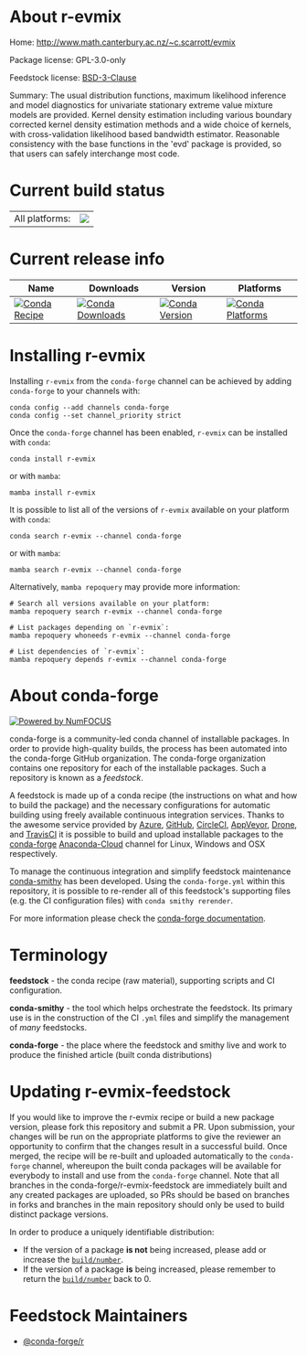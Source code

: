 About r-evmix
=============

Home: http://www.math.canterbury.ac.nz/~c.scarrott/evmix

Package license: GPL-3.0-only

Feedstock license: [BSD-3-Clause](https://github.com/conda-forge/r-evmix-feedstock/blob/main/LICENSE.txt)

Summary: The usual distribution functions, maximum likelihood inference and model diagnostics for univariate stationary extreme value mixture models are provided. Kernel density estimation including various boundary corrected kernel density estimation methods and a wide choice of kernels, with cross-validation likelihood based bandwidth estimator. Reasonable consistency with the base functions in the 'evd' package is provided, so that users can safely interchange most code.

Current build status
====================


<table><tr><td>All platforms:</td>
    <td>
      <a href="https://dev.azure.com/conda-forge/feedstock-builds/_build/latest?definitionId=2513&branchName=main">
        <img src="https://dev.azure.com/conda-forge/feedstock-builds/_apis/build/status/r-evmix-feedstock?branchName=main">
      </a>
    </td>
  </tr>
</table>

Current release info
====================

| Name | Downloads | Version | Platforms |
| --- | --- | --- | --- |
| [![Conda Recipe](https://img.shields.io/badge/recipe-r--evmix-green.svg)](https://anaconda.org/conda-forge/r-evmix) | [![Conda Downloads](https://img.shields.io/conda/dn/conda-forge/r-evmix.svg)](https://anaconda.org/conda-forge/r-evmix) | [![Conda Version](https://img.shields.io/conda/vn/conda-forge/r-evmix.svg)](https://anaconda.org/conda-forge/r-evmix) | [![Conda Platforms](https://img.shields.io/conda/pn/conda-forge/r-evmix.svg)](https://anaconda.org/conda-forge/r-evmix) |

Installing r-evmix
==================

Installing `r-evmix` from the `conda-forge` channel can be achieved by adding `conda-forge` to your channels with:

```
conda config --add channels conda-forge
conda config --set channel_priority strict
```

Once the `conda-forge` channel has been enabled, `r-evmix` can be installed with `conda`:

```
conda install r-evmix
```

or with `mamba`:

```
mamba install r-evmix
```

It is possible to list all of the versions of `r-evmix` available on your platform with `conda`:

```
conda search r-evmix --channel conda-forge
```

or with `mamba`:

```
mamba search r-evmix --channel conda-forge
```

Alternatively, `mamba repoquery` may provide more information:

```
# Search all versions available on your platform:
mamba repoquery search r-evmix --channel conda-forge

# List packages depending on `r-evmix`:
mamba repoquery whoneeds r-evmix --channel conda-forge

# List dependencies of `r-evmix`:
mamba repoquery depends r-evmix --channel conda-forge
```


About conda-forge
=================

[![Powered by
NumFOCUS](https://img.shields.io/badge/powered%20by-NumFOCUS-orange.svg?style=flat&colorA=E1523D&colorB=007D8A)](https://numfocus.org)

conda-forge is a community-led conda channel of installable packages.
In order to provide high-quality builds, the process has been automated into the
conda-forge GitHub organization. The conda-forge organization contains one repository
for each of the installable packages. Such a repository is known as a *feedstock*.

A feedstock is made up of a conda recipe (the instructions on what and how to build
the package) and the necessary configurations for automatic building using freely
available continuous integration services. Thanks to the awesome service provided by
[Azure](https://azure.microsoft.com/en-us/services/devops/), [GitHub](https://github.com/),
[CircleCI](https://circleci.com/), [AppVeyor](https://www.appveyor.com/),
[Drone](https://cloud.drone.io/welcome), and [TravisCI](https://travis-ci.com/)
it is possible to build and upload installable packages to the
[conda-forge](https://anaconda.org/conda-forge) [Anaconda-Cloud](https://anaconda.org/)
channel for Linux, Windows and OSX respectively.

To manage the continuous integration and simplify feedstock maintenance
[conda-smithy](https://github.com/conda-forge/conda-smithy) has been developed.
Using the ``conda-forge.yml`` within this repository, it is possible to re-render all of
this feedstock's supporting files (e.g. the CI configuration files) with ``conda smithy rerender``.

For more information please check the [conda-forge documentation](https://conda-forge.org/docs/).

Terminology
===========

**feedstock** - the conda recipe (raw material), supporting scripts and CI configuration.

**conda-smithy** - the tool which helps orchestrate the feedstock.
                   Its primary use is in the construction of the CI ``.yml`` files
                   and simplify the management of *many* feedstocks.

**conda-forge** - the place where the feedstock and smithy live and work to
                  produce the finished article (built conda distributions)


Updating r-evmix-feedstock
==========================

If you would like to improve the r-evmix recipe or build a new
package version, please fork this repository and submit a PR. Upon submission,
your changes will be run on the appropriate platforms to give the reviewer an
opportunity to confirm that the changes result in a successful build. Once
merged, the recipe will be re-built and uploaded automatically to the
`conda-forge` channel, whereupon the built conda packages will be available for
everybody to install and use from the `conda-forge` channel.
Note that all branches in the conda-forge/r-evmix-feedstock are
immediately built and any created packages are uploaded, so PRs should be based
on branches in forks and branches in the main repository should only be used to
build distinct package versions.

In order to produce a uniquely identifiable distribution:
 * If the version of a package **is not** being increased, please add or increase
   the [``build/number``](https://docs.conda.io/projects/conda-build/en/latest/resources/define-metadata.html#build-number-and-string).
 * If the version of a package **is** being increased, please remember to return
   the [``build/number``](https://docs.conda.io/projects/conda-build/en/latest/resources/define-metadata.html#build-number-and-string)
   back to 0.

Feedstock Maintainers
=====================

* [@conda-forge/r](https://github.com/conda-forge/r/)


